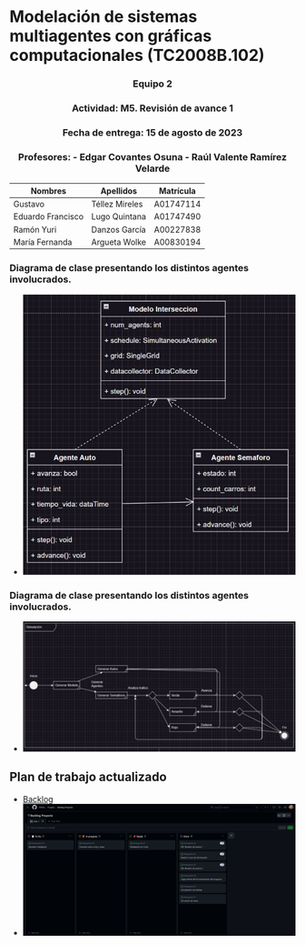 # Modelación de sistemas multiagentes con gráficas computacionales (TC2008B.102)

<div align="center"> <h3> Equipo 2 </h3> </div>
<div align="center"> <h3> Actividad: M5. Revisión de avance 1 </h3> </div>
<div align="center"> <h3> Fecha de entrega: 15 de agosto de 2023 </h3> </div>
<div align="center"> <h3> Profesores:  
- Edgar Covantes Osuna  
- Raúl Valente Ramírez Velarde  
 </h3></div>

| Nombres | Apellidos | Matrícula |
|---------|-----------|-----------|
| Gustavo | Téllez Mireles | A01747114 |
| Eduardo Francisco | Lugo Quintana | A01747490 |
| Ramón Yuri | Danzos García | A00227838 |
| María Fernanda | Argueta Wolke | A00830194 |

### Diagrama de clase presentando los distintos agentes involucrados.

- ![Diagrama de clase](./images/diagramadeclase.jpeg)
 
### Diagrama de clase presentando los distintos agentes involucrados.
- ![Diagrama de protocolos de interacción.](./images/diagramadeprotocolosdeinteraccion.jpeg)

## Plan de trabajo actualizado
- [Backlog](https://github.com/users/VMink/projects/1)
- ![Backlog](./images/backlog3.png)
